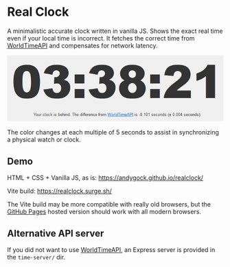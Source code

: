 # Real Clock

A minimalistic accurate clock written in vanilla JS. Shows the exact real time even if your local time is incorrect. It fetches the correct time from [WorldTimeAPI](https://worldtimeapi.org/) and compensates for network latency.

![screenshot](screenshot.png)

The color changes at each multiple of 5 seconds to assist in synchronizing a physical watch or clock.

## Demo

HTML + CSS + Vanilla JS, as is:
<https://andygock.github.io/realclock/>

Vite build: <https://realclock.surge.sh/>

The Vite build may be more compatible with really old browsers, but the [GitHub Pages](https://andygock.github.io/realclock/) hosted version should work with all modern browsers.

## Alternative API server

If you did not want to use [WorldTimeAPI](https://worldtimeapi.org/), an Express server is provided in the `time-server/` dir.
